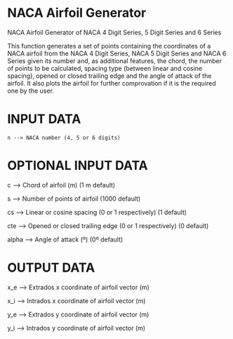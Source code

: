 NACA Airfoil Generator
=
NACA Airfoil Generator of NACA 4 Digit Series, 5 Digit Series and 6 Series

This function generates a set of points containing the coordinates of a NACA airfoil from the NACA 4 Digit Series, NACA 5 Digit Series and NACA 6 Series given its number and, as additional features, the chord, the number of points to be calculated, spacing type (between linear and cosine spacing), opened or closed trailing edge and the angle of attack of the airfoil.
It also plots the airfoil for further comprovation if it is the required one by the user.

INPUT DATA
=
	n --> NACA number (4, 5 or 6 digits)

OPTIONAL INPUT DATA
=
  c --> Chord of airfoil (m) (1 m default)
  
  s --> Number of points of airfoil (1000 default)
  
  cs --> Linear or cosine spacing (0 or 1 respectively) (1 default)
  
  cte --> Opened or closed trailing edge (0 or 1 respectively) (0 default)
  
  alpha --> Angle of attack (º) (0º default)
  

OUTPUT DATA
=
  x_e --> Extrados x coordinate of airfoil vector (m)
  
  x_i --> Intrados x coordinate of airfoil vector (m)
  
  y_e --> Extrados y coordinate of airfoil vector (m)
  
  y_i --> Intrados y coordinate of airfoil vector (m)
